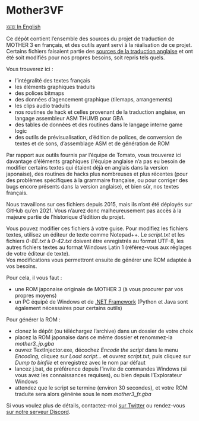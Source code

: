 # Mother3VF

[🇬🇧 In English](README.en.md)

Ce dépôt contient l’ensemble des sources du projet de traduction de MOTHER 3 en français, et des outils ayant servi à la réalisation de ce projet. Certains fichiers faisaient partie des [sources de la traduction anglaise](http://mother3.fobby.net/tools) et ont été soit modifiés pour nos propres besoins, soit repris tels quels.

Vous trouverez ici :
* l’intégralité des textes français
* les éléments graphiques traduits
* des polices bitmaps
* des données d’agencement graphique (tilemaps, arrangements)
* les clips audio traduits
* nos routines de hack et celles provenant de la traduction anglaise, en langage assembleur ASM THUMB pour GBA
* des tables de données et des routines dans le langage interne game logic
* des outils de prévisualisation, d’édition de polices, de conversion de textes et de sons, d’assemblage ASM et de génération de ROM

Par rapport aux outils fournis par l’équipe de Tomato, vous trouverez ici davantage d’éléments graphiques (l’équipe anglaise n’a pas eu besoin de modifier certains textes qui étaient déjà en anglais dans la version japonaise), des routines de hacks plus nombreuses et plus récentes (pour des problèmes spécifiques à la grammaire française, ou pour corriger des bugs encore présents dans la version anglaise), et bien sûr, nos textes français.

Nous travaillons sur ces fichiers depuis 2015, mais ils n’ont été déployés sur GitHub qu’en 2021. Vous n’aurez donc malheureusement pas accès à la majeure partie de l’historique d’édition du projet.

Vous pouvez modifier ces fichiers à votre guise. Pour modifiez les fichiers textes, utilisez un éditeur de texte comme Notepad++. Le *script.txt* et les fichiers *0-8E.txt* à *0-42.txt* doivent être enregistrés au format UTF-8, les autres fichiers textes au format Windows Latin 1 (référez-vous aux réglages de votre éditeur de texte).\
Vos modifications vous permettront ensuite de générer une ROM adaptée à vos besoins.

Pour cela, il vous faut :
* une ROM japonaise originale de MOTHER 3 (à vous procurer par vos propres moyens)
* un PC équipé de Windows et de [.NET Framework](https://docs.microsoft.com/fr-fr/dotnet/framework/install/on-windows-10) (Python et Java sont également nécessaires pour certains outils)

Pour générer la ROM :
* clonez le dépôt (ou téléchargez l’archive) dans un dossier de votre choix
* placez la ROM japonaise dans ce même dossier et renommez-la *mother3_jp.gba*
* ouvrez TextInjector.exe, décochez *Encode the script* dans le menu *Encoding*, cliquez sur *Load script…* et ouvrez *script.txt*, puis cliquez sur *Dump to binfile* et enregistrez avec le nom par défaut
* lancez j.bat, de préférence depuis l’invite de commandes Windows (si vous avez les connaissances requises), ou bien depuis l’Explorateur Windows
* attendez que le script se termine (environ 30 secondes), et votre ROM traduite sera alors générée sous le nom *mother3_fr.gba*

Si vous voulez plus de détails, contactez-moi [sur Twitter](https://twitter.com/jumpmanfr) ou rendez-vous [sur notre serveur Discord](http://mother3vf.free.fr/discord).
